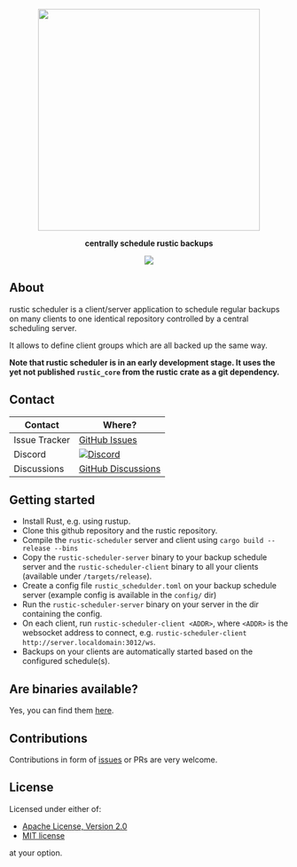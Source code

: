 <p align="center">
<img src="https://media.githubusercontent.com/media/rustic-rs/docs/main/assets/readme_header_scheduler.png" height="400" />
</p>
<p align="center"><b>centrally schedule rustic backups</b></p>

<!-- <p align="center">
<a href="https://crates.io/crates/rustic-rs"><img src="https://img.shields.io/crates/v/rustic-rs.svg" /></a>
<a href="https://docs.rs/rustic-rs/"><img src="https://img.shields.io/docsrs/rustic-rs?style=flat&amp;labelColor=1c1d42&amp;color=4f396a&amp;logo=Rust&amp;logoColor=white" /></a>
<a href="https://raw.githubusercontent.com/rustic-rs/rustic/main/"><img src="https://img.shields.io/badge/license-Apache2.0/MIT-blue.svg" /></a>
<a href="https://crates.io/crates/rustic-rs"><img src="https://img.shields.io/crates/d/rustic-rs.svg" /></a>
<p> -->

<p align="center">
<a href="https://github.com/rustic-rs/rustic_scheduler/actions/workflows/nightly.yml"><img src="https://github.com/rustic-rs/rustic_scheduler/actions/workflows/nightly.yml/badge.svg" /></a>
</p>

## About

rustic scheduler is a client/server application to schedule regular backups on
many clients to one identical repository controlled by a central scheduling
server.

It allows to define client groups which are all backed up the same way.

**Note that rustic scheduler is in an early development stage. It uses the yet
not published `rustic_core` from the rustic crate as a git dependency.**

## Contact

| Contact       | Where?                                                                                        |
| ------------- | --------------------------------------------------------------------------------------------- |
| Issue Tracker | [GitHub Issues](https://github.com/rustic-rs/rustic_scheduler/issues)                         |
| Discord       | [![Discord](https://dcbadge.vercel.app/api/server/WRUWENZnzQ)](https://discord.gg/WRUWENZnzQ) |
| Discussions   | [GitHub Discussions](https://github.com/rustic-rs/rustic/discussions)                         |

## Getting started

- Install Rust, e.g. using rustup.
- Clone this github repository and the rustic repository.
- Compile the `rustic-scheduler` server and client using
  `cargo build --release --bins`
- Copy the `rustic-scheduler-server` binary to your backup schedule server and
  the `rustic-scheduler-client` binary to all your clients (available under
  `/targets/release`).
- Create a config file `rustic_schedulder.toml` on your backup schedule server
  (example config is available in the `config/` dir)
- Run the `rustic-scheduler-server` binary on your server in the dir containing
  the config.
- On each client, run `rustic-scheduler-client <ADDR>`, where `<ADDR>` is the
  websocket address to connect, e.g.
  `rustic-scheduler-client http://server.localdomain:3012/ws`.
- Backups on your clients are automatically started based on the configured
  schedule(s).

## Are binaries available?

Yes, you can find them [here](https://github.com/rustic-rs/nightly).

## Contributions

Contributions in form of [issues][4] or PRs are very welcome.

## License

Licensed under either of:

- [Apache License, Version 2.0](./LICENSE-APACHE)
- [MIT license](./LICENSE-MIT)

at your option.

[4]: https://github.com/rustic-rs/rustic_scheduler/issues/new/choose
